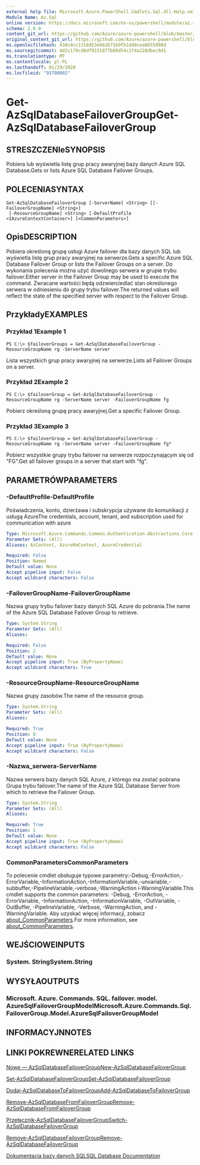 ```yaml
---
external help file: Microsoft.Azure.PowerShell.Cmdlets.Sql.dll-Help.xml
Module Name: Az.Sql
online version: https://docs.microsoft.com/en-us/powershell/module/az.sql/get-azsqldatabasefailovergroup
schema: 2.0.0
content_git_url: https://github.com/Azure/azure-powershell/blob/master/src/Sql/Sql/help/Get-AzSqlDatabaseFailoverGroup.md
original_content_git_url: https://github.com/Azure/azure-powershell/blob/master/src/Sql/Sql/help/Get-AzSqlDatabaseFailoverGroup.md
ms.openlocfilehash: 430c4cc1318d53ebb2671b9fb1dd0cea8655898d
ms.sourcegitcommit: 4d2c178cd6df9151877b08d54c1f4a228dbec9d1
ms.translationtype: MT
ms.contentlocale: pl-PL
ms.lasthandoff: 01/29/2020
ms.locfileid: "93708002"
---
```

# <span data-ttu-id="ddeec-101">Get-AzSqlDatabaseFailoverGroup</span><span class="sxs-lookup"><span data-stu-id="ddeec-101">Get-AzSqlDatabaseFailoverGroup</span></span>

## <span data-ttu-id="ddeec-102">STRESZCZENIe</span><span class="sxs-lookup"><span data-stu-id="ddeec-102">SYNOPSIS</span></span>
<span data-ttu-id="ddeec-103">Pobiera lub wyświetla listę grup pracy awaryjnej bazy danych Azure SQL Database.</span><span class="sxs-lookup"><span data-stu-id="ddeec-103">Gets or lists Azure SQL Database Failover Groups.</span></span>

## <span data-ttu-id="ddeec-104">POLECENIA</span><span class="sxs-lookup"><span data-stu-id="ddeec-104">SYNTAX</span></span>

```
Get-AzSqlDatabaseFailoverGroup [-ServerName] <String> [[-FailoverGroupName] <String>]
 [-ResourceGroupName] <String> [-DefaultProfile <IAzureContextContainer>] [<CommonParameters>]
```

## <span data-ttu-id="ddeec-105">Opis</span><span class="sxs-lookup"><span data-stu-id="ddeec-105">DESCRIPTION</span></span>
<span data-ttu-id="ddeec-106">Pobiera określoną grupę usługi Azure failover dla bazy danych SQL lub wyświetla listę grup pracy awaryjnej na serwerze.</span><span class="sxs-lookup"><span data-stu-id="ddeec-106">Gets a specific Azure SQL Database Failover Group or lists the Failover Groups on a server.</span></span>
<span data-ttu-id="ddeec-107">Do wykonania polecenia można użyć dowolnego serwera w grupie trybu failover.</span><span class="sxs-lookup"><span data-stu-id="ddeec-107">Either server in the Failover Group may be used to execute the command.</span></span> <span data-ttu-id="ddeec-108">Zwracane wartości będą odzwierciedlać stan określonego serwera w odniesieniu do grupy trybu failover.</span><span class="sxs-lookup"><span data-stu-id="ddeec-108">The returned values will reflect the state of the specified server with respect to the Failover Group.</span></span>

## <span data-ttu-id="ddeec-109">Przykłady</span><span class="sxs-lookup"><span data-stu-id="ddeec-109">EXAMPLES</span></span>

### <span data-ttu-id="ddeec-110">Przykład 1</span><span class="sxs-lookup"><span data-stu-id="ddeec-110">Example 1</span></span>
```
PS C:\> $failoverGroups = Get-AzSqlDatabaseFailoverGroup -ResourceGroupName rg -ServerName server
```

<span data-ttu-id="ddeec-111">Lista wszystkich grup pracy awaryjnej na serwerze.</span><span class="sxs-lookup"><span data-stu-id="ddeec-111">Lists all Failover Groups on a server.</span></span>

### <span data-ttu-id="ddeec-112">Przykład 2</span><span class="sxs-lookup"><span data-stu-id="ddeec-112">Example 2</span></span>
```
PS C:\> $failoverGroup = Get-AzSqlDatabaseFailoverGroup -ResourceGroupName rg -ServerName server -FailoverGroupName fg
```

<span data-ttu-id="ddeec-113">Pobierz określoną grupę pracy awaryjnej.</span><span class="sxs-lookup"><span data-stu-id="ddeec-113">Get a specific Failover Group.</span></span>

### <span data-ttu-id="ddeec-114">Przykład 3</span><span class="sxs-lookup"><span data-stu-id="ddeec-114">Example 3</span></span>
```
PS C:\> $failoverGroup = Get-AzSqlDatabaseFailoverGroup -ResourceGroupName rg -ServerName server -FailoverGroupName fg*
```

<span data-ttu-id="ddeec-115">Pobierz wszystkie grupy trybu failover na serwerze rozpoczynającym się od "FG".</span><span class="sxs-lookup"><span data-stu-id="ddeec-115">Get all failover groups in a server that start with "fg".</span></span>

## <span data-ttu-id="ddeec-116">PARAMETRÓW</span><span class="sxs-lookup"><span data-stu-id="ddeec-116">PARAMETERS</span></span>

### <span data-ttu-id="ddeec-117">-DefaultProfile</span><span class="sxs-lookup"><span data-stu-id="ddeec-117">-DefaultProfile</span></span>
<span data-ttu-id="ddeec-118">Poświadczenia, konto, dzierżawa i subskrypcja używane do komunikacji z usługą Azure</span><span class="sxs-lookup"><span data-stu-id="ddeec-118">The credentials, account, tenant, and subscription used for communication with azure</span></span>

```yaml
Type: Microsoft.Azure.Commands.Common.Authentication.Abstractions.Core.IAzureContextContainer
Parameter Sets: (All)
Aliases: AzContext, AzureRmContext, AzureCredential

Required: False
Position: Named
Default value: None
Accept pipeline input: False
Accept wildcard characters: False
```

### <span data-ttu-id="ddeec-119">-FailoverGroupName</span><span class="sxs-lookup"><span data-stu-id="ddeec-119">-FailoverGroupName</span></span>
<span data-ttu-id="ddeec-120">Nazwa grupy trybu failover bazy danych SQL Azure do pobrania.</span><span class="sxs-lookup"><span data-stu-id="ddeec-120">The name of the Azure SQL Database Failover Group to retrieve.</span></span>

```yaml
Type: System.String
Parameter Sets: (All)
Aliases:

Required: False
Position: 2
Default value: None
Accept pipeline input: True (ByPropertyName)
Accept wildcard characters: True
```

### <span data-ttu-id="ddeec-121">-ResourceGroupName</span><span class="sxs-lookup"><span data-stu-id="ddeec-121">-ResourceGroupName</span></span>
<span data-ttu-id="ddeec-122">Nazwa grupy zasobów.</span><span class="sxs-lookup"><span data-stu-id="ddeec-122">The name of the resource group.</span></span>

```yaml
Type: System.String
Parameter Sets: (All)
Aliases:

Required: True
Position: 0
Default value: None
Accept pipeline input: True (ByPropertyName)
Accept wildcard characters: False
```

### <span data-ttu-id="ddeec-123">-Nazwa_serwera</span><span class="sxs-lookup"><span data-stu-id="ddeec-123">-ServerName</span></span>
<span data-ttu-id="ddeec-124">Nazwa serwera bazy danych SQL Azure, z którego ma zostać pobrana Grupa trybu failover.</span><span class="sxs-lookup"><span data-stu-id="ddeec-124">The name of the Azure SQL Database Server from which to retrieve the Failover Group.</span></span>

```yaml
Type: System.String
Parameter Sets: (All)
Aliases:

Required: True
Position: 1
Default value: None
Accept pipeline input: True (ByPropertyName)
Accept wildcard characters: False
```

### <span data-ttu-id="ddeec-125">CommonParameters</span><span class="sxs-lookup"><span data-stu-id="ddeec-125">CommonParameters</span></span>
<span data-ttu-id="ddeec-126">To polecenie cmdlet obsługuje typowe parametry:-Debug,-ErrorAction,-ErrorVariable,-InformationAction,-InformationVariable,-unvariable,-subbuffer,-PipelineVariable,-verbose,-WarningAction i-WarningVariable.</span><span class="sxs-lookup"><span data-stu-id="ddeec-126">This cmdlet supports the common parameters: -Debug, -ErrorAction, -ErrorVariable, -InformationAction, -InformationVariable, -OutVariable, -OutBuffer, -PipelineVariable, -Verbose, -WarningAction, and -WarningVariable.</span></span> <span data-ttu-id="ddeec-127">Aby uzyskać więcej informacji, zobacz [about_CommonParameters](https://go.microsoft.com/fwlink/?LinkID=113216).</span><span class="sxs-lookup"><span data-stu-id="ddeec-127">For more information, see [about_CommonParameters](https://go.microsoft.com/fwlink/?LinkID=113216).</span></span>

## <span data-ttu-id="ddeec-128">WEJŚCIOWE</span><span class="sxs-lookup"><span data-stu-id="ddeec-128">INPUTS</span></span>

### <span data-ttu-id="ddeec-129">System. String</span><span class="sxs-lookup"><span data-stu-id="ddeec-129">System.String</span></span>

## <span data-ttu-id="ddeec-130">WYSYŁA</span><span class="sxs-lookup"><span data-stu-id="ddeec-130">OUTPUTS</span></span>

### <span data-ttu-id="ddeec-131">Microsoft. Azure. Commands. SQL. failover. model. AzureSqlFailoverGroupModel</span><span class="sxs-lookup"><span data-stu-id="ddeec-131">Microsoft.Azure.Commands.Sql.FailoverGroup.Model.AzureSqlFailoverGroupModel</span></span>

## <span data-ttu-id="ddeec-132">INFORMACYJN</span><span class="sxs-lookup"><span data-stu-id="ddeec-132">NOTES</span></span>

## <span data-ttu-id="ddeec-133">LINKI POKREWNE</span><span class="sxs-lookup"><span data-stu-id="ddeec-133">RELATED LINKS</span></span>

[<span data-ttu-id="ddeec-134">Nowe — AzSqlDatabaseFailoverGroup</span><span class="sxs-lookup"><span data-stu-id="ddeec-134">New-AzSqlDatabaseFailoverGroup</span></span>](./New-AzSqlDatabaseFailoverGroup.md)

[<span data-ttu-id="ddeec-135">Set-AzSqlDatabaseFailoverGroup</span><span class="sxs-lookup"><span data-stu-id="ddeec-135">Set-AzSqlDatabaseFailoverGroup</span></span>](./Set-AzSqlDatabaseFailoverGroup.md)

[<span data-ttu-id="ddeec-136">Dodaj-AzSqlDatabaseToFailoverGroup</span><span class="sxs-lookup"><span data-stu-id="ddeec-136">Add-AzSqlDatabaseToFailoverGroup</span></span>](./Add-AzSqlDatabaseToFailoverGroup.md)

[<span data-ttu-id="ddeec-137">Remove-AzSqlDatabaseFromFailoverGroup</span><span class="sxs-lookup"><span data-stu-id="ddeec-137">Remove-AzSqlDatabaseFromFailoverGroup</span></span>](./Remove-AzSqlDatabaseFromFailoverGroup.md)

[<span data-ttu-id="ddeec-138">Przełącznik-AzSqlDatabaseFailoverGroup</span><span class="sxs-lookup"><span data-stu-id="ddeec-138">Switch-AzSqlDatabaseFailoverGroup</span></span>](./Switch-AzSqlDatabaseFailoverGroup.md)

[<span data-ttu-id="ddeec-139">Remove-AzSqlDatabaseFailoverGroup</span><span class="sxs-lookup"><span data-stu-id="ddeec-139">Remove-AzSqlDatabaseFailoverGroup</span></span>](./Remove-AzSqlDatabaseFailoverGroup.md)

[<span data-ttu-id="ddeec-140">Dokumentacja bazy danych SQL</span><span class="sxs-lookup"><span data-stu-id="ddeec-140">SQL Database Documentation</span></span>](https://docs.microsoft.com/azure/sql-database/)
